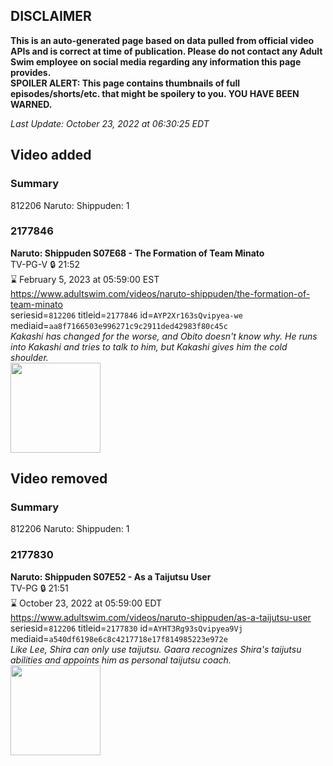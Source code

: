 ## DISCLAIMER
**This is an auto-generated page based on data pulled from official video APIs and is correct at time of publication. Please do not contact any Adult Swim employee on social media regarding any information this page provides.**  
**SPOILER ALERT: This page contains thumbnails of full episodes/shorts/etc. that might be spoilery to you. YOU HAVE BEEN WARNED.**  

_Last Update: October 23, 2022 at 06:30:25 EDT_
## Video added
### Summary
812206 Naruto: Shippuden: 1  
### 2177846
**Naruto: Shippuden S07E68 - The Formation of Team Minato**  
TV-PG-V 🔒 21:52  
⌛ February 5, 2023 at 05:59:00 EST  
https://www.adultswim.com/videos/naruto-shippuden/the-formation-of-team-minato  
seriesid=`812206` titleid=`2177846` id=`AYP2Xr163sQvipyea-we` mediaid=`aa8f7166503e996271c9c2911ded42983f80c45c`  
_Kakashi has changed for the worse, and Obito doesn't know why. He runs into Kakashi and tries to talk to him, but Kakashi gives him the cold shoulder._  
<a href="https://media.cdn.adultswim.com/uploads/20221022/thumbnails/2_2210222017261-aslogothumbnail.png"><img src="https://media.cdn.adultswim.com/uploads/20221022/thumbnails/2_2210222017261-aslogothumbnail.png" height="144px" /></a>
## Video removed
### Summary
812206 Naruto: Shippuden: 1  
### 2177830
**Naruto: Shippuden S07E52 - As a Taijutsu User**  
TV-PG 🔒 21:51  
⌛ October 23, 2022 at 05:59:00 EDT  
https://www.adultswim.com/videos/naruto-shippuden/as-a-taijutsu-user  
seriesid=`812206` titleid=`2177830` id=`AYHT3Rg93sQvipyea9Vj` mediaid=`a540df6198e6c8c4217718e17f814985223e972e`  
_Like Lee, Shira can only use taijutsu. Gaara recognizes Shira's taijutsu abilities and appoints him as personal taijutsu coach._  
<a href="https://media.cdn.adultswim.com/uploads/20220706/thumbnails/2_22761725230-NarutoShippuden_400_AsATaijutsuUser.png"><img src="https://media.cdn.adultswim.com/uploads/20220706/thumbnails/2_22761725230-NarutoShippuden_400_AsATaijutsuUser.png" height="144px" /></a>
